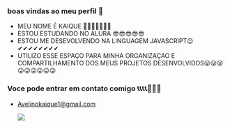 ### boas vindas ao meu perfil 💙

- MEU NOME É KAIQUE 💖💖💖💖💖💖💖
- ESTOU ESTUDANDO NO ALURA 😎😎😎😎😎
- ESTOU ME DESEVOLVENDO NA LINGUAGEM JAVASCRIPT😉✔✔✔✔✔✔✔✔
- UTILIZO ESSE ESPAÇO PARA MINHA ORGANIZAÇAO E COMPARTILHAMENTO DOS MEUS PROJETOS DESENVOLVIDOS😜😜😜😜😜😜😜😜😜

### Voce pode entrar em contato comigo 📞📞📞📞📱📱📱

- Avelinokaique1@gmail.com





   ![](https://tenor.com/pt-BR/view/chicharito-free-fire-chicharito-free-fire-nft-meme-gif-26009930)
